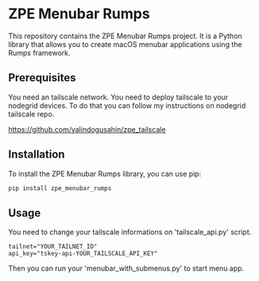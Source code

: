 # ZPE Menubar Rumps

This repository contains the ZPE Menubar Rumps project. It is a Python library that allows you to create macOS menubar applications using the Rumps framework.

## Prerequisites 

You need an tailscale network. You need to deploy tailscale to your nodegrid devices. To do that you can follow my instructions on nodegrid tailscale repo.

https://github.com/yalindogusahin/zpe_tailscale

## Installation

To install the ZPE Menubar Rumps library, you can use pip:

```bash
pip install zpe_menubar_rumps
```

## Usage

You need to change your tailscale informations on 'tailscale_api.py' script.

```
tailnet="YOUR_TAILNET_ID"
api_key="tskey-api-YOUR_TAILSCALE_API_KEY"
```

Then you can run your 'menubar_with_submenus.py' to start menu app.

